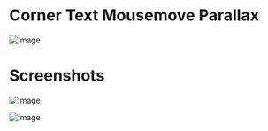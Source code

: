 # Corner Text Mousemove Parallax

![image](https://user-images.githubusercontent.com/72864817/173788759-01277117-a6cd-4208-8c03-9021bc0a0240.png)

# Screenshots

![image](https://user-images.githubusercontent.com/72864817/174557019-f5880cc2-7040-46b3-911d-a779af743b1d.png)

![image](https://user-images.githubusercontent.com/72864817/174557171-df8bdd96-2bd6-4766-8f10-5ee7ea7833af.png)


